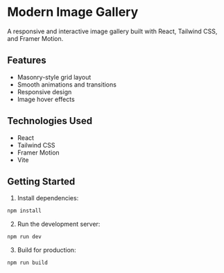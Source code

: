 # Modern Image Gallery

A responsive and interactive image gallery built with React, Tailwind CSS, and Framer Motion.

## Features

- Masonry-style grid layout
- Smooth animations and transitions
- Responsive design
- Image hover effects

## Technologies Used

- React
- Tailwind CSS
- Framer Motion
- Vite

## Getting Started

1. Install dependencies:
```bash
npm install
```

2. Run the development server:
```bash
npm run dev
```

3. Build for production:
```bash
npm run build
```
